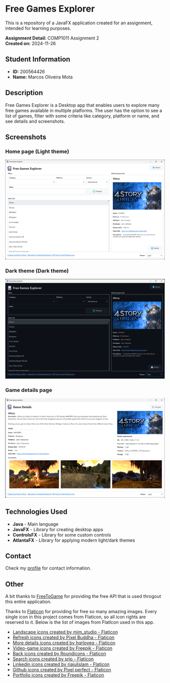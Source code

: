 # Free Games Explorer

This is a repository of a JavaFX application created for an assignment, intended for learning purposes.

**Assignment Detail:** COMP1011 Assignment 2  
**Created on:** 2024-11-26

## Student Information

- **ID:** 200564426  
- **Name:** Marcos Oliveira Mota

## Description

Free Games Explorer is a Desktop app that enables users to explore many free games available in multiple platforms. The user has the option to see a list of games, filter with some criteria like category, platform or name, and see details and screenshots.

## Screenshots

### Home page (Light theme)
![Home page (Light theme)](./screenshots/home_page_light.png)

### Dark theme (Dark theme)
![Home page (Dark theme)](./screenshots/home_page_dark.png)

### Game details page
![Game details page](./screenshots/game_details_page.png)

## Technologies Used

- **Java** - Main language
- **JavaFX** - Library for creating desktop apps
- **ControlsFX** - Library for some custom controls
- **AtlantaFX** - Library for applying modern light/dark themes

## Contact

Check my <a href="https://github.com/marcosmota5" title="Profile">profile</a> for contact information.

## Other

A bit thanks to <a href="https://www.freetogame.com/" title="Free to game">FreeToGame</a> for providing the free API that is used throgout this entire application.

Thanks to <a href="https://www.flaticon.com/" title="Flaticon">Flaticon</a> for providing for free so many amazing images. Every single icon in this project comes from Flaticon, so all icon rights are reserved to it. Below is the list of images from FlatIcon used in this app.

- <a href="https://www.flaticon.com/free-icons/landscape" title="landscape icons">Landscape icons created by mim_studio - Flaticon</a>
- <a href="https://www.flaticon.com/free-icons/refresh" title="refresh icons">Refresh icons created by Pixel Buddha - Flaticon</a>
- <a href="https://www.flaticon.com/free-icons/more-details" title="more details icons">More details icons created by hqrloveq - Flaticon</a>
- <a href="https://www.flaticon.com/free-icons/video-game" title="video-game icons">Video-game icons created by Freepik - Flaticon</a>
- <a href="https://www.flaticon.com/free-icons/back" title="back icons">Back icons created by Roundicons - Flaticon</a>
- <a href="https://www.flaticon.com/free-icons/search" title="search icons">Search icons created by srip - Flaticon</a>
- <a href="https://www.flaticon.com/free-icons/linkedin" title="linkedin icons">Linkedin icons created by riajulislam - Flaticon</a>
- <a href="https://www.flaticon.com/free-icons/github" title="github icons">Github icons created by Pixel perfect - Flaticon</a>
- <a href="https://www.flaticon.com/free-icons/portfolio" title="portfolio icons">Portfolio icons created by Freepik - Flaticon</a>
